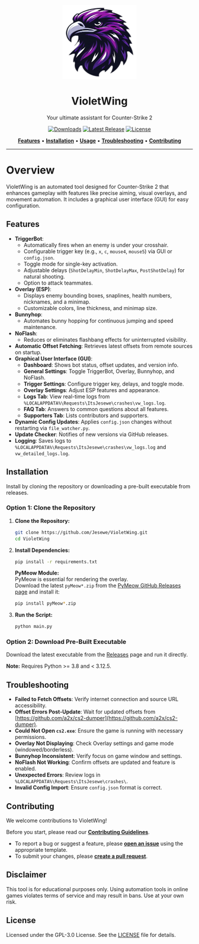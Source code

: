 <div align="center">
   <img src="src/img/icon.png" alt="VioletWing" width="200" height="200">
   <h1>VioletWing</h1>
   <p>Your ultimate assistant for Counter-Strike 2</p>

[![Downloads](https://img.shields.io/github/downloads/jesewe/VioletWing/total?style=for-the-badge&logo=github&color=D5006D)](https://github.com/Jesewe/VioletWing/releases)
[![Latest Release](https://img.shields.io/github/v/release/jesewe/VioletWing?style=for-the-badge&logo=github&color=D5006D)](https://github.com/Jesewe/VioletWing/releases/latest/)
[![License](https://img.shields.io/github/license/jesewe/VioletWing?style=for-the-badge&color=D5006D)](LICENSE)

<a href="#features"><strong>Features</strong></a> •
<a href="#installation"><strong>Installation</strong></a> •
<a href="#usage"><strong>Usage</strong></a> •
<a href="#troubleshooting"><strong>Troubleshooting</strong></a> •
<a href="#contributing"><strong>Contributing</strong></a>

</div>

---

# Overview

VioletWing is an automated tool designed for Counter-Strike 2 that enhances gameplay with features like precise aiming, visual overlays, and movement automation. It includes a graphical user interface (GUI) for easy configuration.

## Features

- **TriggerBot**:
  - Automatically fires when an enemy is under your crosshair.
  - Configurable trigger key (e.g., `x`, `c`, `mouse4`, `mouse5`) via GUI or `config.json`.
  - Toggle mode for single-key activation.
  - Adjustable delays (`ShotDelayMin`, `ShotDelayMax`, `PostShotDelay`) for natural shooting.
  - Option to attack teammates.
- **Overlay (ESP)**:
  - Displays enemy bounding boxes, snaplines, health numbers, nicknames, and a minimap.
  - Customizable colors, line thickness, and minimap size.
- **Bunnyhop**:
  - Automates bunny hopping for continuous jumping and speed maintenance.
- **NoFlash**:
  - Reduces or eliminates flashbang effects for uninterrupted visibility.
- **Automatic Offset Fetching**: Retrieves latest offsets from remote sources on startup.
- **Graphical User Interface (GUI)**:
  - **Dashboard**: Shows bot status, offset updates, and version info.
  - **General Settings**: Toggle TriggerBot, Overlay, Bunnyhop, and NoFlash.
  - **Trigger Settings**: Configure trigger key, delays, and toggle mode.
  - **Overlay Settings**: Adjust ESP features and appearance.
  - **Logs Tab**: View real-time logs from `%LOCALAPPDATA%\Requests\ItsJesewe\crashes\vw_logs.log`.
  - **FAQ Tab**: Answers to common questions about all features.
  - **Supporters Tab**: Lists contributors and supporters.
- **Dynamic Config Updates**: Applies `config.json` changes without restarting via `file_watcher.py`.
- **Update Checker**: Notifies of new versions via GitHub releases.
- **Logging**: Saves logs to `%LOCALAPPDATA%\Requests\ItsJesewe\crashes\vw_logs.log` and `vw_detailed_logs.log`.

## Installation

Install by cloning the repository or downloading a pre-built executable from releases.

### Option 1: Clone the Repository

1. **Clone the Repository:**

   ```bash
   git clone https://github.com/Jesewe/VioletWing.git
   cd VioletWing
   ```

2. **Install Dependencies:**

   ```bash
   pip install -r requirements.txt
   ```

   **PyMeow Module:**  
    PyMeow is essential for rendering the overlay.  
    Download the latest `pyMeow*.zip` from the [PyMeow GitHub Releases page](https://github.com/qb-0/pyMeow/releases) and install it:

   ```bash
   pip install pyMeow*.zip
   ```

3. **Run the Script:**

   ```bash
   python main.py
   ```

### Option 2: Download Pre-Built Executable

Download the latest executable from the [Releases](https://github.com/Jesewe/VioletWing/releases) page and run it directly.

**Note:** Requires Python >= 3.8 and < 3.12.5.

## Troubleshooting

- **Failed to Fetch Offsets**: Verify internet connection and source URL accessibility.
- **Offset Errors Post-Update**: Wait for updated offsets from [https://github.com/a2x/cs2-dumper](https://github.com/a2x/cs2-dumper).
- **Could Not Open `cs2.exe`**: Ensure the game is running with necessary permissions.
- **Overlay Not Displaying**: Check Overlay settings and game mode (windowed/borderless).
- **Bunnyhop Inconsistent**: Verify focus on game window and settings.
- **NoFlash Not Working**: Confirm offsets are updated and feature is enabled.
- **Unexpected Errors**: Review logs in `%LOCALAPPDATA%\Requests\ItsJesewe\crashes\`.
- **Invalid Config Import**: Ensure `config.json` format is correct.

## Contributing

We welcome contributions to VioletWing!

Before you start, please read our [**Contributing Guidelines**](CONTRIBUTING.md).

- To report a bug or suggest a feature, please [**open an issue**](https://github.com/Jesewe/VioletWing/issues) using the appropriate template.
- To submit your changes, please [**create a pull request**](https://github.com/Jesewe/VioletWing/pulls).

## Disclaimer

This tool is for educational purposes only. Using automation tools in online games violates terms of service and may result in bans. Use at your own risk.

## License

Licensed under the GPL-3.0 License. See the [LICENSE](LICENSE) file for details.
